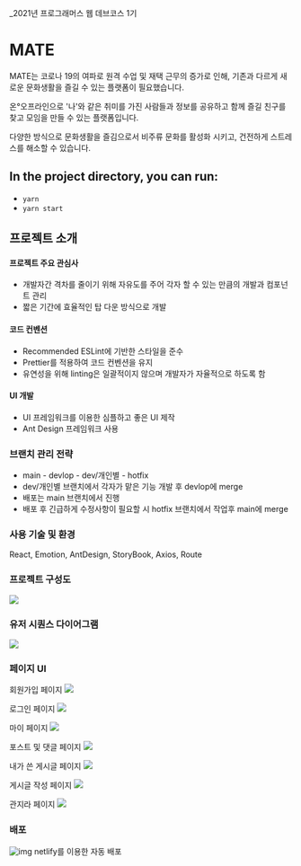\_2021년 프로그래머스 웹 데브코스 1기

# MATE

MATE는 코로나 19의 여파로 원격 수업 및 재택 근무의 증가로 인해, 기존과 다르게 새로운 문화생활을 즐길 수 있는 플랫폼이 필요했습니다.

온°오프라인으로 '나'와 같은 취미를 가진 사람들과 정보를 공유하고 함께 즐길 친구를 찾고 모임을 만들 수 있는 플랫폼입니다.

다양한 방식으로 문화생활을 즐김으로서 비주류 문화를 활성화 시키고, 건전하게 스트레스를 해소할 수 있습니다.

## In the project directory, you can run:

- `yarn`
- `yarn start`

## 프로젝트 소개

#### 프로젝트 주요 관심사

- 개발자간 격차를 줄이기 위해 자유도를 주어 각자 할 수 있는 만큼의 개발과 컴포넌트 관리
- 짧은 기간에 효율적인 탑 다운 방식으로 개발

#### 코드 컨벤션

- Recommended ESLint에 기반한 스타일을 준수
- Prettier를 적용하여 코드 컨벤션을 유지
- 유연성을 위해 linting은 일괄적이지 않으며 개발자가 자율적으로 하도록 함

#### UI 개발

- UI 프레임워크를 이용한 심플하고 좋은 UI 제작
- Ant Design 프레임워크 사용

### 브랜치 관리 전략

- main - devlop - dev/개인별 - hotfix
- dev/개인별 브랜치에서 각자가 맡은 기능 개발 후 devlop에 merge
- 배포는 main 브랜치에서 진행
- 배포 후 긴급하게 수정사항이 필요할 시 hotfix 브랜치에서 작업후 main에 merge

### 사용 기술 및 환경

React, Emotion, AntDesign, StoryBook, Axios, Route

### 프로젝트 구성도

![](https://i.imgur.com/5b8KwvY.png)

### 유저 시퀀스 다이어그램

![](https://i.imgur.com/ePIQOA6.png)

### 페이지 UI

회원가입 페이지
![](https://i.imgur.com/CUXUNHh.png)

로그인 페이지
![](https://i.imgur.com/eMNzVuD.png)

마이 페이지
![](https://i.imgur.com/8CDjoPH.png)

포스트 및 댓글 페이지
![](https://i.imgur.com/rrARgu5.png)

내가 쓴 게시글 페이지
![](https://i.imgur.com/ElKtLze.png)

게시글 작성 페이지
![](https://i.imgur.com/yb0vUs6.png)

관지라 페이지
![](https://i.imgur.com/xyrgfDA.png)

### 배포

![img](https://download.logo.wine/logo/Netlify/Netlify-Logo.wine.png)
netlify를 이용한 자동 배포
